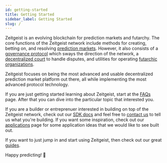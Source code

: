 ```yaml
---
id: getting-started
title: Getting Started
sidebar_label: Getting Started
slug: /
---
```


Zeitgeist is an evolving blockchain for prediction markets and futarchy. The core
functions of the Zeitgeist network include methods for creating, betting on, and
resolving [prediction markets][]. However, it also consists of a [governance protocol][]
which sways the direction of the network, a [decentralized court][] to handle disputes,
and utilities for operating [futarchic organizations][].

Zeitgeist focuses on being the most advanced and usable decentralized prediction market
platform out there, all while implementing the most advanced protocol technology. 

If you are just getting started learning about Zeitgeist, start at the [FAQs][] page. After
that you can dive into the particular topic that interested you.

If you are a builder or entreprenuer interested in building on top of the Zeitgeist network,
check out our [SDK docs][] and feel free to [contact us][] to tell us what you're building.
If you want some inspiration, check out our [applications][] page for some application ideas
that we would like to see built out.

If you want to just jump in and start using Zeitgeist, then check out our great [guides][].

Happy predicting! 🔮

[prediction markets]: prediction-markets.md
[governance protocol]: governance.md
[decentralized court]: court.md
[futarchic organizations]: futarchy.md
[FAQs]: faq.md
[SDK docs]: sdk.md
[contact us]: mailto:hi@zeitgeist.pm
[applications]: applications.md
[guides]: guides.md
